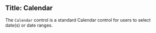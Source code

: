 Title: Calendar
---
The `Calendar` control is a standard Calendar control for users to select date(s) or date ranges.

